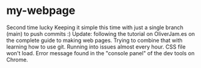 # my-webpage
Second time lucky
Keeping it simple this time with just a single branch (main) to push commits :)
Update: following the tutorial on OliverJam.es on the complete guide to making web pages. Trying to combine that with learning how to use git. Running into issues almost every hour. CSS file won't load. Error message found in the "console panel" of the dev tools on Chrome.

